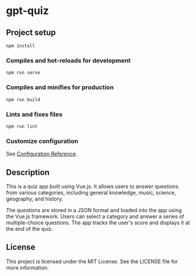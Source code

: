 # gpt-quiz

## Project setup
```
npm install
```

### Compiles and hot-reloads for development
```
npm run serve
```

### Compiles and minifies for production
```
npm run build
```

### Lints and fixes files
```
npm run lint
```

### Customize configuration
See [Configuration Reference](https://cli.vuejs.org/config/).

## Description

This is a quiz app built using Vue.js. It allows users to answer questions from various categories, including general knowledge, music, science, geography, and history.

The questions are stored in a JSON format and loaded into the app using the Vue.js framework. Users can select a category and answer a series of multiple-choice questions. The app tracks the user's score and displays it at the end of the quiz.
## License

This project is licensed under the MIT License. See the LICENSE file for more information.